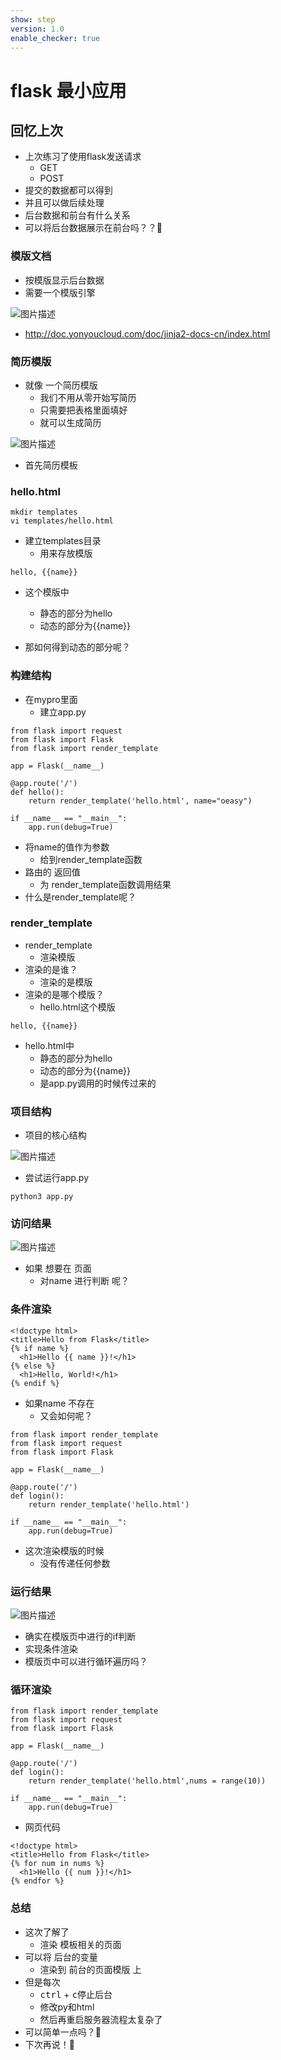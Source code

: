 ```yaml
---
show: step
version: 1.0
enable_checker: true
---
```


# flask 最小应用

## 回忆上次

- 上次练习了使用flask发送请求
	- GET
	- POST
- 提交的数据都可以得到
- 并且可以做后续处理
- 后台数据和前台有什么关系
- 可以将后台数据展示在前台吗？？🤔

### 模版文档

- 按模版显示后台数据
- 需要一个模版引擎

![图片描述](https://doc.shiyanlou.com/courses/uid1190679-20230205-1675591310428)

- http://doc.yonyoucloud.com/doc/jinja2-docs-cn/index.html

### 简历模版

- 就像 一个简历模版
	- 我们不用从零开始写简历
	- 只需要把表格里面填好
	- 就可以生成简历

![图片描述](https://doc.shiyanlou.com/courses/uid1190679-20240510-1715314678684)

- 首先简历模板

### hello.html

```
mkdir templates
vi templates/hello.html
```

- 建立templates目录
	- 用来存放模版

```
hello, {{name}}
```

- 这个模版中 
	- 静态的部分为hello
	- 动态的部分为{{name}}

- 那如何得到动态的部分呢？

### 构建结构

- 在mypro里面
	- 建立app.py

```
from flask import request
from flask import Flask
from flask import render_template

app = Flask(__name__)

@app.route('/')
def hello():
    return render_template('hello.html', name="oeasy")

if __name__ == "__main__":
    app.run(debug=True)
```

- 将name的值作为参数
	- 给到render_template函数
- 路由的 返回值 
	- 为 render_template函数调用结果
- 什么是render_template呢？

### render_template

- render_template
	- 渲染模版
- 渲染的是谁？
	- 渲染的是模版
- 渲染的是哪个模版？
	- hello.html这个模版

```
hello, {{name}}
```

- hello.html中
	- 静态的部分为hello
	- 动态的部分为{{name}} 
	- 是app.py调用的时候传过来的

### 项目结构

- 项目的核心结构

![图片描述](https://doc.shiyanlou.com/courses/uid1190679-20240510-1715315309957)

- 尝试运行app.py

```
python3 app.py
```

### 访问结果

![图片描述](https://doc.shiyanlou.com/courses/uid1190679-20230205-1675590064201)

- 如果 想要在 页面
	- 对name  进行判断 呢？

### 条件渲染

```
<!doctype html>
<title>Hello from Flask</title>
{% if name %}
  <h1>Hello {{ name }}!</h1>
{% else %}
  <h1>Hello, World!</h1>
{% endif %}
```

- 如果name 不存在
	- 又会如何呢？

```
from flask import render_template
from flask import request
from flask import Flask

app = Flask(__name__)

@app.route('/')
def login():
    return render_template('hello.html')

if __name__ == "__main__":
    app.run(debug=True)
```

- 这次渲染模版的时候
	- 没有传递任何参数

###  运行结果

![图片描述](https://doc.shiyanlou.com/courses/uid1190679-20230205-1675590857993)

- 确实在模版页中进行的if判断
- 实现条件渲染
- 模版页中可以进行循环遍历吗？

### 循环渲染

```
from flask import render_template
from flask import request
from flask import Flask

app = Flask(__name__)

@app.route('/')
def login():
    return render_template('hello.html',nums = range(10))

if __name__ == "__main__":
    app.run(debug=True)
```

- 网页代码

```
<!doctype html>
<title>Hello from Flask</title>
{% for num in nums %}
  <h1>Hello {{ num }}!</h1>
{% endfor %}
```

### 总结

- 这次了解了 
	- 渲染 模板相关的页面
- 可以将 后台的变量 
	- 渲染到 前台的页面模版 上
- 但是每次
	- <kbd>ctrl</kbd> + <kbd>c</kbd>停止后台
	- 修改py和html
	- 然后再重启服务器流程太复杂了
- 可以简单一点吗？🤔
- 下次再说！👋
